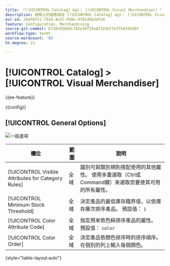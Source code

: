 ```yaml
---
title: 『[!UICONTROL Catalog] &gt； [!UICONTROL Visual Merchandiser]『
description: 檢閱上的組態設定 [!UICONTROL Catalog] &gt； [!UICONTROL Visual Merchandiser] 商務管理員頁面。
exl-id: 264f0f21-7324-4e37-938e-9f0cdbb3dfe8
feature: Configuration, Merchandising
source-git-commit: b710c0368dc765e3bf25e82324bffe7fb8192dbf
workflow-type: tm+mt
source-wordcount: '95'
ht-degree: 1%

---
```


# [!UICONTROL Catalog] > [!UICONTROL Visual Merchandiser]

{{ee-feature}}

{{config}}

## [!UICONTROL General Options]

![一般選項](./assets/catalog-visual-merchandiser-general-options.png)<!-- zoom -->

<!-- [General Options](https://docs.magento.com/user-guide/marketing/visual-merchandiser-configuration.html) -->

| 欄位 | [範圍](../../getting-started/websites-stores-views.md#scope-settings) | 說明 |
|--- |--- |--- |
| [!UICONTROL Visible Attributes for Category Rules] | 全域 | 識別可與類別規則搭配使用的其他屬性。 使用多重選取（Ctrl或Command鍵）來選取您要使其可用的所有屬性。 |
| [!UICONTROL Minimum Stock Threshold] | 全域 | 決定產品的最低庫存臨界值，以依庫存層次排序產品。 預設值： `1` |
| [!UICONTROL Color Attribute Code] | 全域 | 指定用來依色綵排序產品的屬性。 預設值： `color` |
| [!UICONTROL Color Order] | 全域 | 決定產品依顏色排序時的排序順序。 在個別的列上輸入每個顏色。 |

{style="table-layout:auto"}
